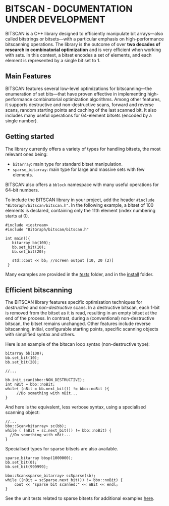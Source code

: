 BITSCAN  - DOCUMENTATION UNDER DEVELOPMENT
===================
BITSCAN is a C++ library designed to efficiently manipulate bit arrays—also called bitstrings or bitsets—with a particular emphasis on high-performance bitscanning operations. The library is the outcome of over **two decades of research in combinatorial optimization** and is very efficient when working with sets. In this context, a bitset encodes a set of elements, and each element is represented by a single bit set to 1.

Main Features
-------------------------------
BITSCAN features several low-level optimizations for bitscanning—the enumeration of set bits—that have proven effective in implementing high-performance combinatorial optimization algorithms. Among other features, it supports destructive and non-destructive scans, forward and reverse scans, random starting points and caching of the last scanned bit. It also includes many useful operations for 64-element bitsets (encoded by a single number).

Getting started
-------------------------------
The library currently offers a variety of types for handling bitsets, the most relevant ones being:

- `bitarray`: main type for standard bitset manipulation. 
- `sparse_bitarray`: main type for large and massive sets with few elements.

BITSCAN also offers a `bblock` namespace with many useful operations for 64-bit numbers.

To include the BITSCAN library in your project, add the header `#include "BitGraph/bitscan/bitscan.h"`. In the following example, a bitset of 100 elements is declared, containing only the 11th element (index numbering starts at 0). 

``` plaintext
#include <iostream>
#include "BitGraph/bitscan/bitscan.h"

int main(){
   bitarray bb(100);
   bb.set_bit(10);
   bb.set_bit(20);	

   std::cout << bb;	//screen output [10, 20 (2)]
 }
```   
Many examples are provided in the *[tests](https://github.com/psanse/BitGraph/tree/master/src/bitscan/tests)* folder, and in the [install](https://github.com/psanse/BitGraph/tree/master/install/src) folder. 

Efficient bitscanning
-------------------------------

The BITSCAN library features specific optimisation techniques for *destructive* and *non-destructive* scans. In a destructive bitscan, each 1-bit is removed from the bitset as it is read, resulting in an empty bitset at the end of the process. In contrast, during a (conventional) non-destructive bitscan, the bitset remains unchanged. Other features include reverse bitscanning, initial, configurable starting points, specific scanning objects with simplified syntax and others.  

Here is an example of the bitscan loop syntax (non-destructive type):

``` plaintext
bitarray bb(100);
bb.set_bit(10);
bb.set_bit(20);

//...

bb.init_scan(bbo::NON_DESTRUCTIVE);
int nBit = bbo::noBit;
while( (nBit = bb.next_bit()) != bbo::noBit ){
     //Do something with nBit...
}
```
And here is the equivalent, less verbose syntax, using a specialised scanning object:

``` plaintext
//...
bbo::Scan<bitarray> sc(bb);
while ( (nBit = sc.next_bit()) != bbo::noBit) {
  //Do something with nBit...
}
```
Specialised types for sparse bitsets are also available.

``` plaintext
sparse_bitarray bbsp(1000000);
bb.set_bit(0);
bb.set_bit(999999);

bbo::Scan<sparse_bitarray> scSparse(sb);
while ((nBit = scSparse.next_bit()) != bbo::noBit) {
	cout << "sparse bit scanned:" << nBit << endl;
}
```  
See the unit tests related to sparse bitsets for additional examples [here](https://github.com/psanse/BitGraph/blob/master/src/bitscan/tests/test_bitset_sparse.cpp).
